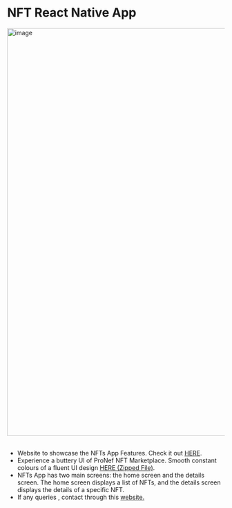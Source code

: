 # NFT React Native App
<img width="944" alt="image" src="https://github.com/SamarthHChinivar/NFT-RN-App/assets/104615876/e410b307-57ef-4c66-bcbd-7c2365686a01"/><br/><br/>

- Website to showcase the NFTs App Features. Check it out <a href="" target="_blank">HERE</a>.
- Experience a buttery UI of ProNef NFT Marketplace. Smooth constant colours of a fluent UI design <a href="https://github.com/SamarthHChinivar/NFT-RN-App/releases/tag/v1.0.1" target="_blank">HERE (Zipped File)</a>.
- NFTs App has two main screens: the home screen and the details screen. The home screen displays a list of NFTs, and the details screen displays the details of a specific NFT.
- If any queries , contact through this <a href='http://samarth-portfolio-website.000webhostapp.com/#contact' target='_blank' rel="noreopener">website.</a>
<br/><br/>
